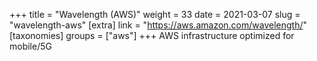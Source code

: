 +++
title = "Wavelength (AWS)"
weight = 33
date = 2021-03-07
slug = "wavelength-aws"
[extra]
link = "https://aws.amazon.com/wavelength/"
[taxonomies]
groups = ["aws"]
+++
AWS infrastructure optimized for mobile/5G

